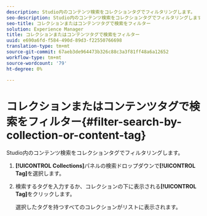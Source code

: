 ```yaml
---
description: Studio内のコンテンツ検索をコレクションタグでフィルタリングします。
seo-description: Studio内のコンテンツ検索をコレクションタグでフィルタリングします。
seo-title: コレクションまたはコンテンツタグで検索をフィルター
solution: Experience Manager
title: コレクションまたはコンテンツタグで検索をフィルター
uuid: e690a6fd-f584-490d-89d3-f22550766698
translation-type: tm+mt
source-git-commit: 67aeb3de964473b326c88c3a3f81ff48a6a12652
workflow-type: tm+mt
source-wordcount: '79'
ht-degree: 0%

---
```



# コレクションまたはコンテンツタグで検索をフィルター{#filter-search-by-collection-or-content-tag}

Studio内のコンテンツ検索をコレクションタグでフィルタリングします。

1. **[!UICONTROL Collections]**&#x200B;パネルの検索ドロップダウンで&#x200B;**[!UICONTROL Tag]**&#x200B;を選択します。
1. 検索するタグを入力するか、コレクションの下に表示される&#x200B;**[!UICONTROL Tag]**&#x200B;をクリックします。

   選択したタグを持つすべてのコレクションがリストに表示されます。